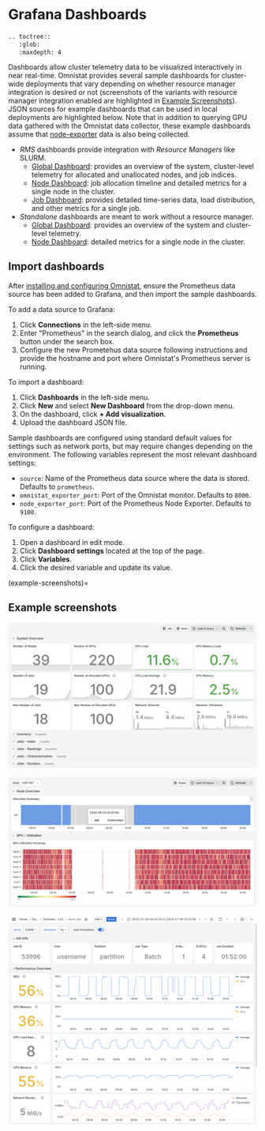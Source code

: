 # Grafana Dashboards

```eval_rst
.. toctree::
   :glob:
   :maxdepth: 4
```

Dashboards allow cluster telemetry data to be visualized interactively in near real-time.
Omnistat provides several sample dashboards for cluster-wide deployments that vary depending on whether resource manager integration is desired or not (screenshots of the variants with resource manager integration enabled are highlighted in [Example Screenshots](#example-screenshots)). JSON sources for example dashboards that can be used in local deployments are highlighted below. Note that in addition to querying GPU data gathered with the Omnistat data collector, these example dashboards assume that [node-exporter](https://github.com/prometheus/node_exporter) data is also being collected.

- *RMS* dashboards provide integration with *Resource Managers* like
  SLURM.
  - [Global Dashboard](https://github.com/AMDResearch/omnistat/blob/main/grafana/json-models/rms-global.json):
    provides an overview of the system, cluster-level telemetry for allocated
    and unallocated nodes, and job indices.
  - [Node Dashboard](https://github.com/AMDResearch/omnistat/blob/main/grafana/json-models/rms-node.json):
    job allocation timeline and detailed metrics for a single node in the
    cluster.
  - [Job Dashboard](https://github.com/AMDResearch/omnistat/blob/main/grafana/json-models/rms-job.json):
    provides detailed time-series data, load distribution, and other metrics for
    a single job.
- *Standalone* dashboards are meant to work without a resource manager.
  - [Global Dashboard](https://github.com/AMDResearch/omnistat/blob/main/grafana/json-models/standalone-global.json):
    provides an overview of the system and cluster-level telemetry.
  - [Node Dashboard](https://github.com/AMDResearch/omnistat/blob/main/grafana/json-models/standalone-node.json):
    detailed metrics for a single node in the cluster.


## Import dashboards

After [installing and configuring Omnistat](installation/system-install),
ensure the Prometheus data source has been added to Grafana, and then import
the sample dashboards.

To add a data source to Grafana:
1. Click **Connections** in the left-side menu.
2. Enter "Prometheus" in the search dialog, and click the **Prometheus** button
   under the search box.
3. Configure the new Prometehus data source following instructions and provide
   the hostname and port where Omnistat's Prometheus server is running.

To import a dashboard:
1. Click **Dashboards** in the left-side menu.
2. Click **New** and select **New Dashboard** from the drop-down menu.
3. On the dashboard, click **+ Add visualization**.
4. Upload the dashboard JSON file.

Sample dashboards are configured using standard default values for settings
such as network ports, but may require changes depending on the environment.
The following variables represent the most relevant dashboard settings:
- `source`: Name of the Prometheus data source where the data is stored.
   Defaults to `prometheus`.
- `omnistat_exporter_port`: Port of the Omnistat monitor. Defaults to `8000`.
- `node_exporter_port`: Port of the Prometheus Node Exporter. Defaults to `9100`.

To configure a dashboard:
1. Open a dashboard in edit mode.
2. Click **Dashboard settings** located at the top of the page.
3. Click **Variables**.
4. Click the desired variable and update its value.

(example-screenshots)=
## Example screenshots

![Global dashboard screenshot](images/dashboard-global.png)

![Node dashboard screenshot](images/dashboard-node.png)

![Job dashboard screenshot](images/dashboard-job.png)
